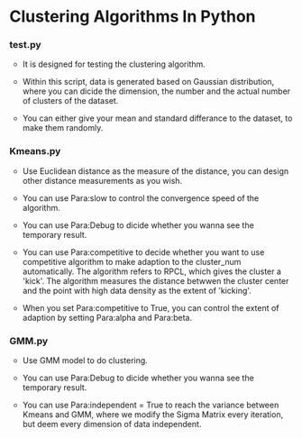 <h1>Clustering Algorithms In Python</h1>

<h3>test.py</h3>
<ul type = "circle">
<li><p>It is designed for testing the clustering algorithm.</p></li>
<li><p>Within this script, data is generated based on Gaussian distribution, where you can dicide the dimension, the number and the actual number of clusters of the dataset.</p></li>
<li><p>You can either give your mean and standard differance to the dataset, to make them randomly.</p></li>
</ul>

<h3>Kmeans.py</h3>
<ul type = "circle">
<li><p>Use Euclidean distance as the measure of the distance, you can design other distance measurements as you wish.</p></li>
<li><p>You can use Para:slow to control the convergence speed of the algorithm.</p></li>
<li><p>You can use Para:Debug to dicide whether you wanna see the temporary result.</p></li>
<li><p>You can use Para:competitive to decide whether you want to use competitive algorithm to make adaption to the cluster_num automatically. The algorithm refers to RPCL, which gives the cluster a 'kick'. The algorithm measures the distance betwwen the cluster center and the point with high data density as the extent of 'kicking'.</p></li>
<li><p>When you set Para:competitive to True, you can control the extent of adaption by setting Para:alpha and Para:beta.</p></li>
</ul>

<h3>GMM.py</h3>
<ul type = "circle">
<li><p>Use GMM model to do clustering.</p></li>
<li><p>You can use Para:Debug to dicide whether you wanna see the temporary result.</p></li>
<li><p>You can use Para:independent = True to reach the variance between Kmeans and GMM, where we modify the Sigma Matrix every iteration, but deem every dimension of data independent.</p></li>
</ul>